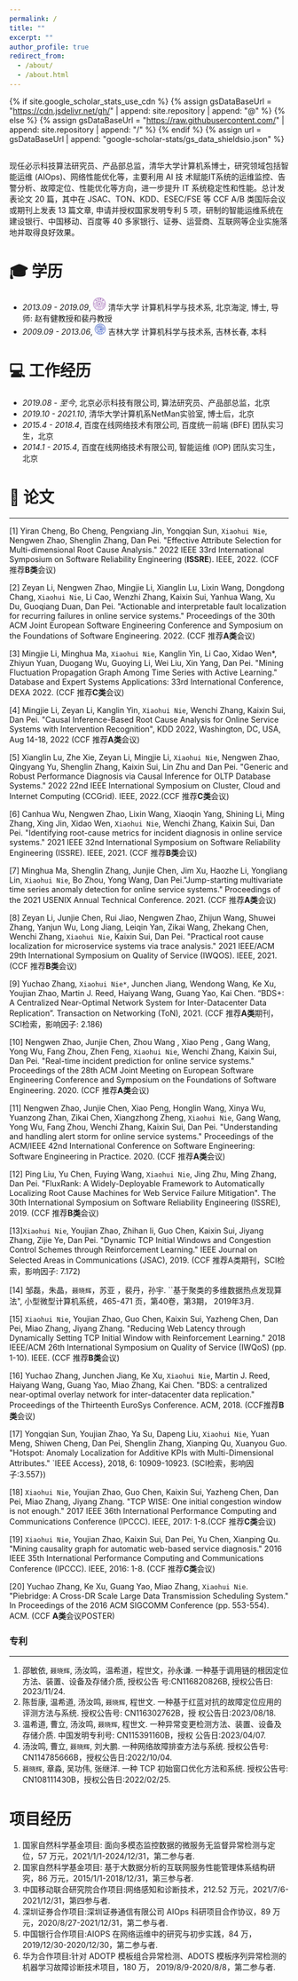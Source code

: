 ```yaml
---
permalink: /
title: ""
excerpt: ""
author_profile: true
redirect_from: 
  - /about/
  - /about.html
---
```


{% if site.google_scholar_stats_use_cdn %}
{% assign gsDataBaseUrl = "https://cdn.jsdelivr.net/gh/" | append: site.repository | append: "@" %}
{% else %}
{% assign gsDataBaseUrl = "https://raw.githubusercontent.com/" | append: site.repository | append: "/" %}
{% endif %}
{% assign url = gsDataBaseUrl | append: "google-scholar-stats/gs_data_shieldsio.json" %}

<span class='anchor' id='about-me'></span>
---
现任必示科技算法研究员、产品部总监，清华大学计算机系博士，研究领域包括智能运维 (AIOps)、网络性能优化等，主要利用 AI 技 术赋能IT系统的运维监控、告警分析、故障定位、性能优化等方向，进一步提升 IT 系统稳定性和性能。总计发表论文 20 篇，其中在 JSAC、TON、KDD、ESEC/FSE 等 CCF A/B 类国际会议或期刊上发表 13 篇文章, 申请并授权国家发明专利 5 项，研制的智能运维系统在建设银行、中国移动、百度等 40 多家银行、证券、运营商、互联网等企业实施落地并取得良好效果。

<span class='anchor' id='-xl'></span>

# 🎓 学历
- *2013.09 - 2019.09*, <a href="https://www.tsinghua.edu.cn/"><img class="svg" src="/images/THU_logo.svg" width="23pt"></a> 清华大学 计算机科学与技术系, 北京海淀, 博士, 导师: 赵有健教授和裴丹教授 
- *2009.09 - 2013.06*, <a href="https://www.jlu.edu.cn/"><img class="jpeg" src="/images/JLU_logo.jpeg" width="20pt"></a> 吉林大学 计算机科学与技术系, 吉林长春, 本科
 

 <span class='anchor' id='-gzsx'></span>

# 💻 工作经历
- *2019.08 - 至今*, 北京必示科技有限公司, 算法研究员、产品部总监，北京
- *2019.10 - 2021.10*, 清华大学计算机系NetMan实验室, 博士后，北京
- *2015.4 - 2018.4*, 百度在线网络技术有限公司, 百度统一前端 (BFE) 团队实习生，北京
- *2014.1 - 2015.4*, 百度在线网络技术有限公司, 智能运维 (IOP) 团队实习生， 北京


<span class='anchor' id='-lwzl'></span>

# 📝 论文

---
[1] Yiran Cheng, Bo Cheng, Pengxiang Jin, Yongqian Sun, `Xiaohui Nie`, Nengwen Zhao, Shenglin Zhang, Dan Pei. "Effective Attribute Selection for Multi-dimensional Root Cause Analysis." 2022 IEEE 33rd International Symposium on Software Reliability Engineering (**ISSRE**). IEEE, 2022. (CCF 推荐**B类**会议)

[2] Zeyan Li, Nengwen Zhao, Mingjie Li, Xianglin Lu, Lixin Wang, Dongdong Chang, `Xiaohui Nie`, Li Cao, Wenzhi Zhang, Kaixin Sui, Yanhua Wang, Xu Du, Guoqiang Duan, Dan Pei. "Actionable and interpretable fault localization for recurring failures in online service systems." Proceedings of the 30th ACM Joint European Software Engineering Conference and Symposium on the Foundations of Software Engineering. 2022. (CCF 推荐**A类**会议)

[3] Mingjie Li, Minghua Ma, `Xiaohui Nie`, Kanglin Yin, Li Cao, Xidao Wen*, Zhiyun Yuan, Duogang Wu, Guoying Li, Wei Liu, Xin Yang, Dan Pei. "Mining Fluctuation Propagation Graph Among Time Series with Active Learning." Database and Expert Systems Applications: 33rd International Conference, DEXA 2022. (CCF 推荐**C类**会议)

[4] Mingjie Li, Zeyan Li, Kanglin Yin, `Xiaohui Nie`, Wenchi Zhang, Kaixin Sui, Dan Pei. "Causal Inference-Based Root Cause Analysis for Online Service Systems with Intervention Recognition", KDD 2022, Washington, DC, USA, Aug 14-18, 2022 (CCF 推荐**A类**会议)

[5] Xianglin Lu, Zhe Xie, Zeyan Li, Mingjie Li, `Xiaohui Nie`, Nengwen Zhao, Qingyang Yu, Shenglin Zhang, Kaixin Sui, Lin Zhu and Dan Pei. "Generic and Robust Performance Diagnosis via Causal Inference for OLTP Database Systems." 2022 22nd IEEE International Symposium on Cluster, Cloud and Internet Computing (CCGrid). IEEE, 2022.(CCF 推荐**C类**会议)

[6] Canhua Wu, Nengwen Zhao, Lixin Wang, Xiaoqin Yang, Shining Li, Ming Zhang, Xing Jin, Xidao Wen, `Xiaohui Nie`, Wenchi Zhang, Kaixin Sui, Dan Pei. "Identifying root-cause metrics for incident diagnosis in online service systems." 2021 IEEE 32nd International Symposium on Software Reliability Engineering (ISSRE). IEEE, 2021. (CCF 推荐**B类**会议)

[7] Minghua Ma, Shenglin Zhang, Junjie Chen, Jim Xu, Haozhe Li, Yongliang Lin, `Xiaohui Nie`, Bo Zhou, Yong Wang, Dan Pei."Jump-starting multivariate time series anomaly detection for online service systems." Proceedings of the 2021 USENIX Annual Technical Conference. 2021. (CCF 推荐**A类**会议)

[8] Zeyan Li, Junjie Chen, Rui Jiao, Nengwen Zhao, Zhijun Wang, Shuwei Zhang, Yanjun Wu, Long Jiang, Leiqin Yan, Zikai Wang, Zhekang Chen, Wenchi Zhang, `Xiaohui Nie`, Kaixin Sui, Dan Pei. "Practical root cause localization for microservice systems via trace analysis." 2021 IEEE/ACM 29th International Symposium on Quality of Service (IWQOS). IEEE, 2021.(CCF 推荐**B类**会议)

[9] Yuchao Zhang, `Xiaohui Nie*`,  Junchen Jiang, Wendong Wang, Ke Xu, Youjian Zhao, Martin J. Reed, Haiyang Wang, Guang Yao, Kai Chen. “BDS+: A Centralized Near-Optimal Network System for Inter-Datacenter Data Replication”. Transaction on Networking (ToN), 2021. (CCF 推荐**A类**期刊，SCI检索，影响因子: 2.186)

[10] Nengwen Zhao, Junjie Chen, Zhou Wang , Xiao Peng , Gang Wang, Yong Wu, Fang Zhou, Zhen Feng, `Xiaohui Nie`, Wenchi Zhang, Kaixin Sui, Dan Pei. "Real-time incident prediction for online service systems." Proceedings of the 28th ACM Joint Meeting on European Software Engineering Conference and Symposium on the Foundations of Software Engineering. 2020. (CCF 推荐**A类**会议)

[11] Nengwen Zhao, Junjie Chen, Xiao Peng, Honglin Wang, Xinya Wu, Yuanzong Zhan, Zikai Chen, Xiangzhong Zheng, `Xiaohui Nie`, Gang Wang, Yong Wu, Fang Zhou, Wenchi Zhang, Kaixin Sui, Dan Pei. "Understanding and handling alert storm for online service systems." Proceedings of the ACM/IEEE 42nd International Conference on Software Engineering: Software Engineering in Practice. 2020. (CCF 推荐**A类**会议) 

[12] Ping Liu, Yu Chen, Fuying Wang, `Xiaohui Nie`, Jing Zhu, Ming Zhang,  Dan Pei. "FluxRank: A Widely-Deployable Framework to Automatically Localizing Root Cause Machines for Web Service Failure Mitigation". The 30th International Symposium on Software Reliability Engineering (ISSRE), 2019. (CCF 推荐**B类**会议)

[13]`Xiaohui Nie`, Youjian Zhao, Zhihan li, Guo Chen, Kaixin Sui, Jiyang Zhang, Zijie Ye, Dan Pei. "Dynamic TCP Initial Windows and Congestion Control Schemes through Reinforcement Learning." IEEE Journal on Selected Areas in Communications (JSAC), 2019. (CCF 推荐A类期刊，SCI检索，影响因子: 7.172)

[14] 邹磊，朱晶，`聂晓辉`，苏亚 ，裴丹，孙宇. ``基于聚类的多维数据热点发现算法", 小型微型计算机系统，465-471 页，第40卷，第3期， 2019年3月.

[15] `Xiaohui Nie`, Youjian Zhao, Guo Chen, Kaixin Sui, Yazheng Chen, Dan Pei, Miao Zhang, Jiyang Zhang. "Reducing Web Latency through Dynamically Setting TCP Initial Window with Reinforcement Learning." 2018 IEEE/ACM 26th International Symposium on Quality of Service (IWQoS) (pp. 1-10). IEEE. (CCF 推荐**B类**会议)

[16] Yuchao Zhang, Junchen Jiang, Ke Xu, `Xiaohui Nie`, Martin J. Reed, Haiyang Wang, Guang Yao, Miao Zhang, Kai Chen. "BDS: a centralized near-optimal overlay network for inter-datacenter data replication." Proceedings of the Thirteenth EuroSys Conference. ACM, 2018. (CCF推荐**B类**会议)

[17] Yongqian Sun, Youjian Zhao, Ya Su, Dapeng Liu, `Xiaohui Nie`, Yuan Meng, Shiwen Cheng, Dan Pei, Shenglin Zhang, Xianping Qu, Xuanyou Guo. "Hotspot: Anomaly Localization for Additive KPIs with Multi-Dimensional Attributes." `IEEE Access}, 2018, 6: 10909-10923. (SCI检索，影响因子:3.557})

[18] `Xiaohui Nie`, Youjian Zhao, Guo Chen, Kaixin Sui, Yazheng Chen, Dan Pei, Miao Zhang, Jiyang Zhang. "TCP WISE: One initial congestion window is not enough." 2017 IEEE 36th International Performance Computing and Communications Conference (IPCCC). IEEE, 2017: 1-8.(CCF 推荐**C类**会议)

[19] `Xiaohui Nie`, Youjian Zhao, Kaixin Sui, Dan Pei, Yu Chen, Xianping Qu. "Mining causality graph for automatic web-based service diagnosis." 2016 IEEE 35th International Performance Computing and Communications Conference (IPCCC). IEEE, 2016: 1-8. (CCF 推荐**C类**会议)

[20] Yuchao Zhang, Ke Xu, Guang Yao, Miao Zhang, `Xiaohui Nie`. "Piebridge: A Cross-DR Scale Large Data Transmission Scheduling System." In Proceedings of the 2016 ACM SIGCOMM Conference (pp. 553-554). ACM. (CCF **A类**会议POSTER)

<!-- <div class='paper-box'><div class='paper-box-image'><div><div class="badge">Int. J. Appl. Electrom. 2020</div><img src='images/ijaem2020.svg' alt="sym" width="100%"></div></div>
<div class='paper-box-text' markdown="1">

-	`Jian Tang`, Rongbiao Wang, Jikai Zhang, Yihua Kang. The influence of magnetic head’s pose on magnetic flux leakage detection. *International Journal of Applied Electromagnetics and Mechanics*. 2020, 64(1–4): 493–500. (JCR:Q4; IF:0.536)  
[[网页]](https://dx.doi.org/10.3233/JAE-209356) [[预览]](https://github.com/tangjyan/tangjyan.github.io/blob/main/pdf/TangJ-2020-The%20influence%20of%20magnetic%20head%E2%80%99s%20pose%20on%20magnetic%20flux%20leakage%20detection.pdf) [[下载]](/pdf/TangJ-2020-The%20influence%20of%20magnetic%20head%E2%80%99s%20pose%20on%20magnetic%20flux%20leakage%20detection.pdf)

</div>
</div> -->


<!-- - Bo Feng, Jianbo Wu, Hongming Tu, `Jian Tang`, Yihua Kang. A Review of Magnetic Flux Leakage Nondestructive Testing. *Materials*. 2022, 15 (20): 7362. (JCR:Q1; IF:3.748)  
[[网页]](https://dx.doi.org/10.3390/ma15207362) [[预览]](https://github.com/tangjyan/tangjyan.github.io/blob/main/pdf/FengB-2022-A%20Review%20of%20Magnetic%20Flux%20Leakage%20Nondestructive%20Testing.pdf) [[下载]](/pdf/FengB-2022-A%20Review%20of%20Magnetic%20Flux%20Leakage%20Nondestructive%20Testing.pdf) -->


### 专利
---
1. 邵敏依, `聂晓辉`, 汤汝鸣，温希道，程世文，孙永谦. 一种基于调用链的根因定位方法、装置、设备及存储介质, 授权公告 号:CN116820826B, 授权公告日: 2023/11/24.
2. 陈哲康, 温希道, 汤汝鸣, `聂晓辉`, 程世文. 一种基于红蓝对抗的故障定位应用的评测方法与系统. 授权公告号: CN116302762B，授 权公告日:2023/08/18.
3. 温希道, 曹立, 汤汝鸣, `聂晓辉`, 程世文. 一种异常变更检测方法、装置、设备及存储介质. 中国发明专利号: CN115391160B，授权 公告日:2023/04/07.
4. 汤汝鸣, 曹立, `聂晓辉`, 刘大鹏. 一种网络故障排查方法与系统. 授权公告号: CN114785666B，授权公告日:2022/10/04.
5. `聂晓辉`, 章淼, 吴功伟, 张继洋. 一种 TCP 初始窗口优化方法和系统. 授权公告号: CN108111430B，授权公告日:2022/02/25.

<!-- <span class='anchor' id='-ryjx'></span>
# 🏅 荣誉奖项
- *2021.10* 获得 清华大学优秀博士后
- *2014.10* 获得 清华大学三星奖学金
- *2012.10* 获得 国家励志奖学金 -->


<!-- <span class='anchor' id='-xshy'></span> -->

<!-- # 🏛️ 学术会议
- *2021.10*, 全国电磁无损检测技术研讨会 暨 中国机械工程学会无损检测分会电磁专业技术大会第十一届第四次全体会议, 陕西西安, 受邀报告
- *2019.09*, 第十九届国际应用电磁学与力学会议 (ISEM 2019), 江苏南京, 海报
- *2017.10*, 第六届中国国际管道会议 (CIPC 2017), 河北廊坊 -->

<span class='anchor' id='project'></span>

#  项目经历
1. 国家自然科学基金项目: 面向多模态监控数据的微服务无监督异常检测与定位，57 万元，2021/1/1-2024/12/31，第二参与者.
2. 国家自然科学基金项目: 基于大数据分析的互联网服务性能管理体系结构研究，86 万元，2015/1/1-2018/12/31，第三参与者.
3. 中国移动联合研究院合作项目:网络感知和诊断技术，212.52 万元，2021/7/6-2021/12/31，第四参与者.
4. 深圳证券合作项目:深圳证券通信有限公司 AIOps 科研项目合作协议，89 万元，2020/8/27-2021/12/31，第二参与者.
5. 中国银行合作项目:AIOPS 在网络运维中的研究与初步实践，84 万，2019/12/30-2020/12/30，第二参与者.
6. 华为合作项目:针对 ADOTP 模板组合异常检测、ADOTS 模板序列异常检测的机器学习故障诊断技术项目，180 万， 2019/8/9-2020/8/8，第二参与者.




